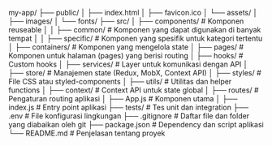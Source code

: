 my-app/
├── public/
│   ├── index.html
│   ├── favicon.ico
│   └── assets/
│       ├── images/
│       └── fonts/
├── src/
│   ├── components/           # Komponen reuseable
│   │   ├── common/          # Komponen yang dapat digunakan di banyak tempat
│   │   ├── specific/        # Komponen yang spesifik untuk kategori tertentu
│   ├── containers/           # Komponen yang mengelola state
│   ├── pages/               # Komponen untuk halaman (pages) yang berisi routing
│   ├── hooks/               # Custom hooks
│   ├── services/            # Layer untuk komunikasi dengan API
│   ├── store/               # Manajemen state (Redux, MobX, Context API)
│   ├── styles/              # File CSS atau styled-components
│   ├── utils/               # Utilitas dan helper functions
│   ├── context/             # Context API untuk state global
│   ├── routes/              # Pengaturan routing aplikasi
│   ├── App.js               # Komponen utama
│   ├── index.js             # Entry point aplikasi
├── tests/                   # Tes unit dan integration
├── .env                     # File konfigurasi lingkungan
├── .gitignore               # Daftar file dan folder yang diabaikan oleh git
├── package.json             # Dependency dan script aplikasi
└── README.md                # Penjelasan tentang proyek
